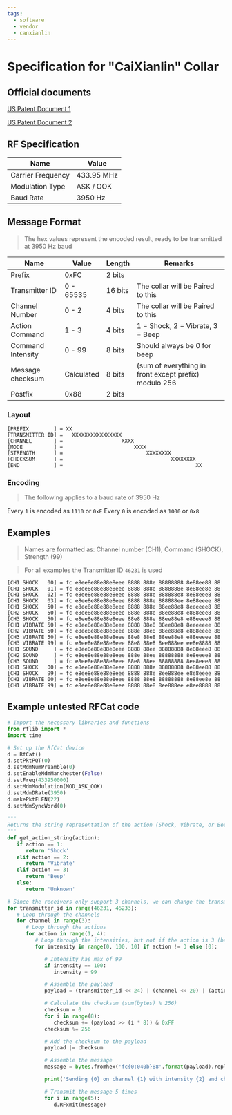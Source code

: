 ```yaml
---
tags: 
  - software
  - vendor
  - canxianlin
---
```


# Specification for "CaiXianlin" Collar

## Official documents

[US Patent Document 1](https://uspto.report/patent/grant/D879,390)

[US Patent Document 2](https://image-ppubs.uspto.gov/dirsearch-public/print/downloadPdf/D879390)

## RF Specification

| Name              | Value      |
|-------------------|------------|
| Carrier Frequency | 433.95 MHz |
| Modulation Type   | ASK / OOK  |
| Baud Rate         | 3950 Hz    |

## Message Format

> The hex values represent the encoded result, ready to be transmitted at 3950 Hz baud

| Name              | Value      | Length  | Remarks |
|-------------------|------------|---------|---------|
| Prefix            | 0xFC       | 2 bits  |         |
| Transmitter ID    | 0 - 65535  | 16 bits | The collar will be Paired to this |
| Channel Number    | 0 - 2      | 4 bits  | The collar will be Paired to this |
| Action Command    | 1 - 3      | 4 bits  | 1 = Shock, 2 = Vibrate, 3 = Beep  |
| Command Intensity | 0 - 99     | 8 bits  | Should always be 0 for beep       |
| Message checksum  | Calculated | 8 bits  | (sum of everything in front except prefix) modulo 256 |
| Postfix           | 0x88       | 2 bits  | |

### Layout

```
[PREFIX        ] = XX
[TRANSMITTER ID] =   XXXXXXXXXXXXXXXX
[CHANNEL       ] =                   XXXX
[MODE          ] =                       XXXX
[STRENGTH      ] =                           XXXXXXXX
[CHECKSUM      ] =                                   XXXXXXXX
[END           ] =                                           XX
```

### Encoding

> The following applies to a baud rate of 3950 Hz

Every ``1`` is encoded as ``1110`` or ``0xE``
Every ``0`` is encoded as ``1000`` or ``0x8``

## Examples

> Names are formatted as: Channel number (CH1), Command (SHOCK), Strength (99)

> For all examples the Transmitter ID ``46231`` is used

```
[CH1 SHOCK   00] = fc e8ee8e88e88e8eee 8888 888e 88888888 8e88ee88 88
[CH1 SHOCK   01] = fc e8ee8e88e88e8eee 8888 888e 8888888e 8e88ee8e 88
[CH1 SHOCK   02] = fc e8ee8e88e88e8eee 8888 888e 888888e8 8e88eee8 88
[CH1 SHOCK   03] = fc e8ee8e88e88e8eee 8888 888e 888888ee 8e88eeee 88
[CH1 SHOCK   50] = fc e8ee8e88e88e8eee 8888 888e 88ee88e8 8eeeeee8 88
[CH2 SHOCK   50] = fc e8ee8e88e88e8eee 888e 888e 88ee88e8 e888eee8 88
[CH3 SHOCK   50] = fc e8ee8e88e88e8eee 88e8 888e 88ee88e8 e88eeee8 88
[CH1 VIBRATE 50] = fc e8ee8e88e88e8eee 8888 88e8 88ee88e8 8eeeeeee 88
[CH2 VIBRATE 50] = fc e8ee8e88e88e8eee 888e 88e8 88ee88e8 e888eeee 88
[CH3 VIBRATE 50] = fc e8ee8e88e88e8eee 88e8 88e8 88ee88e8 e88eeeee 88
[CH3 VIBRATE 99] = fc e8ee8e88e88e8eee 88e8 88e8 8ee888ee ee8e8888 88
[CH1 SOUND     ] = fc e8ee8e88e88e8eee 8888 88ee 88888888 8e88eee8 88
[CH2 SOUND     ] = fc e8ee8e88e88e8eee 888e 88ee 88888888 8e8eeee8 88
[CH3 SOUND     ] = fc e8ee8e88e88e8eee 88e8 88ee 88888888 8ee8eee8 88
[CH1 SHOCK   00] = fc e8ee8e88e88e8eee 8888 888e 88888888 8e88ee88 88
[CH1 SHOCK   99] = fc e8ee8e88e88e8eee 8888 888e 8ee888ee e8e8eeee 88
[CH1 VIBRATE 00] = fc e8ee8e88e88e8eee 8888 88e8 88888888 8e88ee8e 88
[CH1 VIBRATE 99] = fc e8ee8e88e88e8eee 8888 88e8 8ee888ee e8ee8888 88
```

## Example untested RFCat code

```py
# Import the necessary libraries and functions
from rflib import *
import time

# Set up the RfCat device
d = RfCat()
d.setPktPQT(0)
d.setMdmNumPreamble(0)
d.setEnableMdmManchester(False)
d.setFreq(433950000)
d.setMdmModulation(MOD_ASK_OOK)
d.setMdmDRate(3950)
d.makePktFLEN(22)
d.setMdmSyncWord(0)
   
"""
Returns the string representation of the action (Shock, Vibrate, or Beep)
"""
def get_action_string(action):
   if action == 1:
      return 'Shock'
   elif action == 2:
      return 'Vibrate'
   elif action == 3:
      return 'Beep'
   else:
      return 'Unknown'

# Since the receivers only support 3 channels, we can change the transmitter ID to extend the number of channels
for transmitter_id in range(46231, 46233):
   # Loop through the channels
   for channel in range(3):
      # Loop through the actions
      for action in range(1, 4):
         # Loop through the intensities, but not if the action is 3 (beep)
         for intensity in range(0, 100, 10) if action != 3 else [0]:

            # Intensity has max of 99
            if intensity == 100:
               intensity = 99

            # Assemble the payload
            payload = (transmitter_id << 24) | (channel << 20) | (action << 16) | (intensity << 8)

            # Calculate the checksum (sum(bytes) % 256)
            checksum = 0
            for i in range(8):
               checksum += (payload >> (i * 8)) & 0xFF
            checksum %= 256

            # Add the checksum to the payload
            payload |= checksum

            # Assemble the message
            message = bytes.fromhex('fc{0:040b}88'.format(payload).replace('1', 'e').replace('0', '8'))

            print('Sending {0} on channel {1} with intensity {2} and checksum {3}'.format(get_action_string(action), channel, intensity, checksum))

            # Transmit the message 5 times
            for i in range(5):
               d.RFxmit(message)
```
